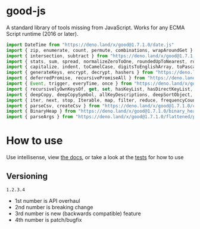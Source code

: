 # good-js

A standard library of tools missing from JavaScript. Works for any ECMA Script runtime (2016 or later).

```js
import DateTime from "https://deno.land/x/good@1.7.1.0/date.js"
import { zip, enumerate, count, permute, combinations, wrapAroundGet } from "https://deno.land/x/good@1.7.1.0/array.js"
import { intersection, subtract } from "https://deno.land/x/good@1.7.1.0/set.js"
import { stats, sum, spread, normalizeZeroToOne, roundedUpToNearest, roundedDownToNearest } from "https://deno.land/x/good@1.7.1.0/math.js"
import { capitalize, indent, toCamelCase, digitsToEnglishArray, toPascalCase, toKebabCase, toSnakeCase, toScreamingKebabCase, toScreamingSnakeCase, toRepresentation, toString, regex, findAll, iterativelyFindAll, escapeRegexMatch, escapeRegexReplace, extractFirst, isValidIdentifier, removeCommonPrefix, didYouMean } from "https://deno.land/x/good@1.7.1.0/string.js"
import { generateKeys, encrypt, decrypt, hashers } from "https://deno.land/x/good@1.7.1.0/encryption.js"
import { deferredPromise, recursivePromiseAll } from "https://deno.land/x/good@1.7.1.0/async.js"
import { Event, trigger, everyTime, once } from "https://deno.land/x/good@1.7.1.0/events.js"
import { recursivelyOwnKeysOf, get, set, hasKeyList, hasDirectKeyList, remove, merge, compareProperty, recursivelyIterateOwnKeysOf } from "https://deno.land/x/good@1.7.1.0/object.js"
import { deepCopy, deepCopySymbol, allKeyDescriptions, deepSortObject, shallowSortObject, isGeneratorType,isAsyncIterable, isSyncIterable, isTechnicallyIterable, isSyncIterableObjectOrContainer, allKeys } from "https://deno.land/x/good@1.7.1.0/value.js"
import { iter, next, stop, Iterable, map, filter, reduce, frequencyCount, zip, count, enumerate, permute, combinations, slices, asyncIteratorToList, concurrentlyTransform, forkBy } from "https://deno.land/x/good@1.7.1.0/iterable.js"
import { parseCsv, createCsv } from "https://deno.land/x/good@1.7.1.0/csv.js"
import { BinaryHeap } from "https://deno.land/x/good@1.7.1.0/binary_heap.js"
import { parseArgs } from "https://deno.land/x/good@1.7.1.0/flattened/parse_args.js"
```


# How to use

Use intellisense, view [the docs](https://deno.land/x/good?doc), or take a look at the [tests](https://github.com/jeff-hykin/good-js/tree/master/tests) for how to use

## Versioning

`1.2.3.4`
- 1st number is API overhaul
- 2nd number is breaking change
- 3rd number is new (backwards compatible) feature 
- 4th number is patch/bugfix